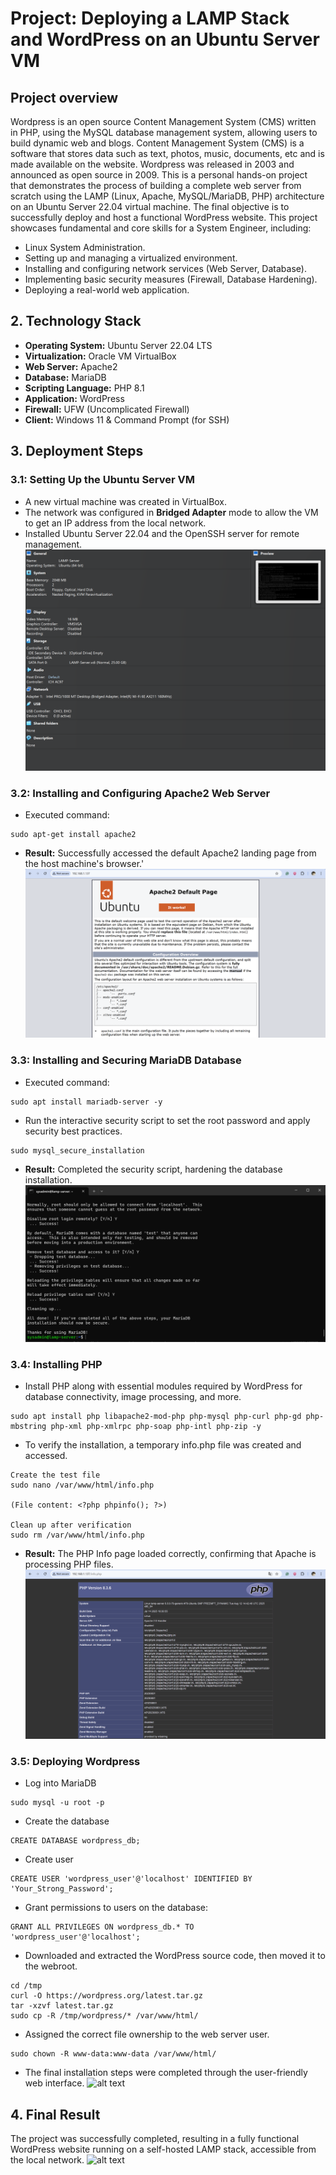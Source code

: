 # Project: Deploying a LAMP Stack and WordPress on an Ubuntu Server VM
## Project overview
Wordpress is an open source Content Management System (CMS) written in PHP, using the MySQL database management system, allowing users to build dynamic web and blogs.
Content Management System (CMS) is a software that stores data such as text, photos, music, documents, etc and is made available on the website.
Wordpress was released in 2003 and announced as open source in 2009.
This is a personal hands-on project that demonstrates the process of building a complete web server from scratch using the LAMP (Linux, Apache, MySQL/MariaDB, PHP) architecture on an Ubuntu Server 22.04 virtual machine. The final objective is to successfully deploy and host a functional WordPress website.
This project showcases fundamental and core skills for a System Engineer, including:
-   Linux System Administration.
-   Setting up and managing a virtualized environment.
-   Installing and configuring network services (Web Server, Database).
-   Implementing basic security measures (Firewall, Database Hardening).
-   Deploying a real-world web application.
## 2. Technology Stack

-   **Operating System:** Ubuntu Server 22.04 LTS
-   **Virtualization:** Oracle VM VirtualBox
-   **Web Server:** Apache2
-   **Database:** MariaDB
-   **Scripting Language:** PHP 8.1
-   **Application:** WordPress
-   **Firewall:** UFW (Uncomplicated Firewall)
-   **Client:** Windows 11 & Command Prompt (for SSH)

## 3. Deployment Steps
### 3.1: Setting Up the Ubuntu Server VM
- A new virtual machine was created in VirtualBox.
- The network was configured in **Bridged Adapter** mode to allow the VM to get an IP address from the local network.
- Installed Ubuntu Server 22.04 and the OpenSSH server for remote management.
![VM](https://github.com/hoangmanhdungg/Mini-Project/blob/main/Images/Screenshot%202025-09-04%20150449.png?raw=true)
### 3.2: Installing and Configuring Apache2 Web Server
- Executed command:
```
sudo apt-get install apache2
```
- **Result:** Successfully accessed the default Apache2 landing page from the host machine's browser.'
![Default Apache Page](https://github.com/hoangmanhdungg/Mini-Project/blob/main/Images/Screenshot%202025-09-04%20005613.png?raw=true)

### 3.3: Installing and Securing MariaDB Database
- Executed command:
```
sudo apt install mariadb-server -y
```
- Run the interactive security script to set the root password and apply security best practices.
```
sudo mysql_secure_installation
```
- **Result:** Completed the security script, hardening the database installation.
![DTB](https://github.com/hoangmanhdungg/Mini-Project/blob/main/Images/Screenshot%202025-09-04%20010430.png?raw=true)

### 3.4: Installing PHP
- Install PHP along with essential modules required by WordPress for database connectivity, image processing, and more.
```
sudo apt install php libapache2-mod-php php-mysql php-curl php-gd php-mbstring php-xml php-xmlrpc php-soap php-intl php-zip -y
```
- To verify the installation, a temporary info.php file was created and accessed.
```
Create the test file
sudo nano /var/www/html/info.php

(File content: <?php phpinfo(); ?>)

Clean up after verification
sudo rm /var/www/html/info.php
```
- **Result:** The PHP Info page loaded correctly, confirming that Apache is processing PHP files.
![DTB](https://github.com/hoangmanhdungg/Mini-Project/blob/main/Images/Screenshot%202025-09-04%20010812.png?raw=true)

### 3.5: Deploying Wordpress
- Log into MariaDB
```
sudo mysql -u root -p
```
- Create the database
```
CREATE DATABASE wordpress_db;
```
- Create user
```
CREATE USER 'wordpress_user'@'localhost' IDENTIFIED BY 'Your_Strong_Password';
```
- Grant permissions to users on the database:
```
GRANT ALL PRIVILEGES ON wordpress_db.* TO 'wordpress_user'@'localhost';
```
- Downloaded and extracted the WordPress source code, then moved it to the webroot.
```
cd /tmp
curl -O https://wordpress.org/latest.tar.gz
tar -xzvf latest.tar.gz
sudo cp -R /tmp/wordpress/* /var/www/html/
```
- Assigned the correct file ownership to the web server user.
```
sudo chown -R www-data:www-data /var/www/html/
```
- The final installation steps were completed through the user-friendly web interface.
![alt text](images/05-wordpress-setup-screen.png)

## 4. Final Result
The project was successfully completed, resulting in a fully functional WordPress website running on a self-hosted LAMP stack, accessible from the local network.
![alt text](images/06-wordpress-final-site.png)









